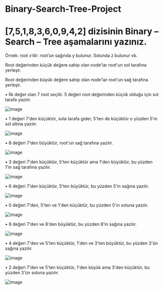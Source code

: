 # Binary-Search-Tree-Project
# [7,5,1,8,3,6,0,9,4,2] dizisinin Binary – Search – Tree aşamalarını yazınız.
Örnek: root x’dir. root’un sağında y bulunur. Solunda z bulunur vb.

Root değerinden küçük değere sahip olan node'lar root'un sol tarafına yerleşir.

Root değerinden büyük değere sahip olan node'lar root'un sağ tarafına yerleşir.

•	İlk değer olan 7 root seçilir. 5 değeri root değerinden küçük olduğu için sol tarafa yazılır.

![image](https://user-images.githubusercontent.com/115282305/197358875-8f3be1ca-cd76-49db-9550-26a957c13433.png)

•	1 değeri 7'den küçüktür, sola tarafa gider, 5'ten de küçüktür o yüzden 5'in sol altına yazılır.

![image](https://user-images.githubusercontent.com/115282305/197358890-fb83370f-013f-412b-9cac-f292f09ff52d.png)

•	8 değeri 7'den büyüktür, root'un sağ tarafına yazılır.

![image](https://user-images.githubusercontent.com/115282305/197358938-0c5b4937-a04b-4070-94a1-30911e8ba1f0.png)

•	3 değeri 7'den küçüktür, 5'ten küçüktür ama 1'den büyüktür, bu yüzden 1'in sağ tarafına yazılır.

![image](https://user-images.githubusercontent.com/115282305/197358971-585d2218-72ad-4520-b18f-e761ddc4779c.png)

•	6 değeri 7'den küçüktür, 5'ten büyüktür, bu yüzden 5'in sağına yazılır.

![image](https://user-images.githubusercontent.com/115282305/197358999-d415a32c-b463-4b28-9d20-4b7065d725b7.png)

• 0 değeri 7'den, 5'ten ve 1'den küçüktür, bu yüzden 0'ın soluna yazılır.

![image](https://user-images.githubusercontent.com/115282305/197359017-f1425664-8c0c-42d6-87d2-c6391e9d869e.png)

•	9 değeri 7'den ve 8'den büyüktür, bu yüzden 8'in sağına yazılır.

![image](https://user-images.githubusercontent.com/115282305/197359048-0e6726f9-5f45-4e4a-88f6-e1d0c7f46ad9.png)

•	4 değeri 7'den ve 5'ten küçüktür, 1'den ve 3'ten büyüktür, bu yüzden 3'ün sağına yazılır.

![image](https://user-images.githubusercontent.com/115282305/197359058-90217e3a-50c6-4a9a-9dc9-ec80b6b35633.png)

•	2 değeri 7'den ve 5'ten küçüktür, 1'den büyük ama 3'den küçüktür, bu yüzden 3'ün soluna yazılır.

![image](https://user-images.githubusercontent.com/115282305/197359077-bd647a38-9036-41ca-8e63-fee6963571d0.png)



